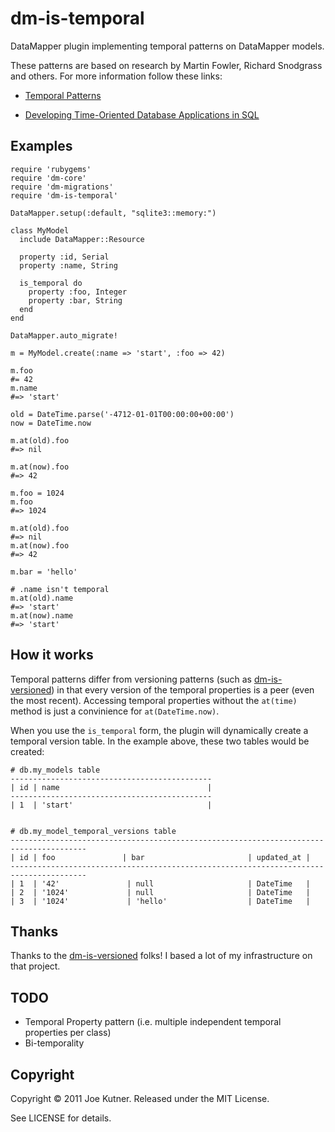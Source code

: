 dm-is-temporal
==================================

DataMapper plugin implementing temporal patterns on DataMapper models.

These patterns are based on research by Martin Fowler, Richard Snodgrass and others.  For more information follow these links:

+  [Temporal Patterns](http://martinfowler.com/eaaDev/timeNarrative.html)

+  [Developing Time-Oriented Database Applications in SQL](http://www.cs.arizona.edu/people/rts/publications.html)

Examples
---------

    require 'rubygems'
    require 'dm-core'
    require 'dm-migrations'
    require 'dm-is-temporal'
    
    DataMapper.setup(:default, "sqlite3::memory:")
        
    class MyModel
      include DataMapper::Resource
    
      property :id, Serial
      property :name, String
    
      is_temporal do
        property :foo, Integer
        property :bar, String
      end
    end
        
    DataMapper.auto_migrate!
    
    m = MyModel.create(:name => 'start', :foo => 42)
        
    m.foo
    #= 42
    m.name  
    #=> 'start'

    old = DateTime.parse('-4712-01-01T00:00:00+00:00')
    now = DateTime.now

    m.at(old).foo
    #=> nil

    m.at(now).foo
    #=> 42

    m.foo = 1024
    m.foo
    #=> 1024

    m.at(old).foo
    #=> nil
    m.at(now).foo
    #=> 42

    m.bar = 'hello'

    # .name isn't temporal
    m.at(old).name
    #=> 'start'
    m.at(now).name
    #=> 'start'


How it works
-------------
Temporal patterns differ from versioning patterns (such as [dm-is-versioned](https://github.com/datamapper/dm-is-versioned))
in that every version of the temporal properties is a peer (even the most recent).  Accessing temporal properties without the `at(time)` method
is just a convinience for `at(DateTime.now)`.

When you use the `is_temporal` form, the plugin will dynamically create a temporal version table.  In the example above,
these two tables would be created:

    # db.my_models table
    ---------------------------------------------
    | id | name                                 |
    ---------------------------------------------
    | 1  | 'start'                              |


    # db.my_model_temporal_versions table
    ---------------------------------------------------------------------------------------
    | id | foo               | bar                       | updated_at |
    ---------------------------------------------------------------------------------------
    | 1  | '42'               | null                     | DateTime   |
    | 2  | '1024'             | null                     | DateTime   |
    | 3  | '1024'             | 'hello'                  | DateTime   |

Thanks
------
Thanks to the [dm-is-versioned](https://github.com/datamapper/dm-is-versioned) folks!  I based a lot of my infrastructure
on that project.

TODO
------

+  Temporal Property pattern (i.e. multiple independent temporal properties per class)
+  Bi-temporality


Copyright
----------

Copyright © 2011 Joe Kutner. Released under the MIT License.

See LICENSE for details.